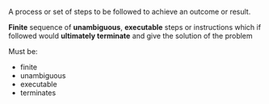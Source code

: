 A process or set of steps to be followed to achieve an outcome or result.

**Finite** sequence of **unambiguous**, **executable** steps or instructions which if followed would **ultimately terminate** and give the solution of the problem

Must be:
- finite
- unambiguous
- executable
- terminates